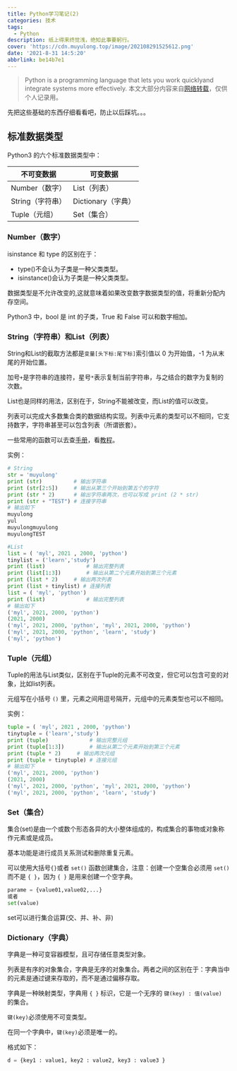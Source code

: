 ```yaml
---
title: Python学习笔记(2)
categories: 技术
tags:
  - Python
description: 纸上得来终觉浅，绝知此事要躬行。
cover: 'https://cdn.muyulong.top/image/202108291525612.png'
date: '2021-8-31 14:5:20'
abbrlink: be14b7e1
---
```


> Python is a programming language that lets you work quicklyand integrate systems more effectively.
> 本文大部分内容来自[网络转载](https://www.runoob.com/python3)，仅供个人记录用。

先把这些基础的东西仔细看看吧，防止以后踩坑。。。

## 标准数据类型

Python3 的六个标准数据类型中：

| 不可变数据       | 可变数据           |
| ---------------- | ------------------ |
| Number（数字）   | List（列表）       |
| String（字符串） | Dictionary（字典） |
| Tuple（元组）    | Set（集合）        |

### Number（数字）

isinstance 和 type 的区别在于：

- type()不会认为子类是一种父类类型。
- isinstance()会认为子类是一种父类类型。

数据类型是不允许改变的,这就意味着如果改变数字数据类型的值，将重新分配内存空间。

Python3 中，bool 是 int 的子类，True 和 False 可以和数字相加。

### String（字符串）和List（列表）

String和List的截取方法都是`变量[头下标:尾下标]`索引值以 0 为开始值，-1 为从末尾的开始位置。

加号`+`是字符串的连接符，星号`*`表示复制当前字符串，与之结合的数字为复制的次数。

List也是同样的用法，区别在于，String不能被改变，而List的值可以改变。

列表可以完成大多数集合类的数据结构实现。列表中元素的类型可以不相同，它支持数字，字符串甚至可以包含列表（所谓嵌套）。

一些常用的函数可以去查[手册](https://docs.python.org/zh-cn/3.7/tutorial/introduction.html)，看[教程](https://www.liaoxuefeng.com/wiki/1016959663602400)。

实例：

```python
# String
str = 'muyulong'
print (str)          # 输出字符串
print (str[2:5])     # 输出从第三个开始到第五个的字符
print (str * 2)      # 输出字符串两次，也可以写成 print (2 * str)
print (str + "TEST") # 连接字符串
# 输出如下
muyulong
yul
muyulongmuyulong
muyulongTEST

#List
list = ( 'myl', 2021 , 2000, 'python')
tinylist = ('learn','study')
print (list)             # 输出完整列表
print (list[1:3])        # 输出从第二个元素开始到第三个元素
print (list * 2)     # 输出两次列表
print (list + tinylist) # 连接列表
list = ( 'myl', 'python')
print (list)             # 输出完整列表
# 输出如下
('myl', 2021, 2000, 'python')
(2021, 2000)
('myl', 2021, 2000, 'python', 'myl', 2021, 2000, 'python')
('myl', 2021, 2000, 'python', 'learn', 'study')
('myl', 'python')
```

### Tuple（元组）

Tuple的用法与List类似，区别在于Tuple的元素不可改变，但它可以包含可变的对象，比如list列表。

元组写在小括号 `()` 里，元素之间用逗号隔开，元组中的元素类型也可以不相同。

实例：

```python
tuple = ( 'myl', 2021 , 2000, 'python')
tinytuple = ('learn','study')
print (tuple)             # 输出完整元组
print (tuple[1:3])        # 输出从第二个元素开始到第三个元素
print (tuple * 2)     # 输出两次元组
print (tuple + tinytuple) # 连接元组
# 输出如下
('myl', 2021, 2000, 'python')
(2021, 2000)
('myl', 2021, 2000, 'python', 'myl', 2021, 2000, 'python')
('myl', 2021, 2000, 'python', 'learn', 'study')
```

### Set（集合）

集合(set)是由一个或数个形态各异的大小整体组成的，构成集合的事物或对象称作元素或是成员。

基本功能是进行成员关系测试和删除重复元素。

可以使用大括号`{}`或者 `set()` 函数创建集合，注意：创建一个空集合必须用 `set()` 而不是 `{ }`，因为 `{ }` 是用来创建一个空字典。

```python
parame = {value01,value02,...}
或者
set(value)
```

set可以进行集合运算(交、并、补、非)

### Dictionary（字典）

字典是一种可变容器模型，且可存储任意类型对象。

列表是有序的对象集合，字典是无序的对象集合。两者之间的区别在于：字典当中的元素是通过键来存取的，而不是通过偏移存取。

字典是一种映射类型，字典用 `{ }` 标识，它是一个无序的 `键(key) : 值(value)` 的集合。

`键(key)`必须使用不可变类型。

在同一个字典中，`键(key)`必须是唯一的。

格式如下：

```python
d = {key1 : value1, key2 : value2, key3 : value3 }
```
